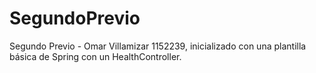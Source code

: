 # SegundoPrevio
Segundo Previo - Omar Villamizar 1152239, inicializado con una plantilla básica de Spring con un HealthController.
